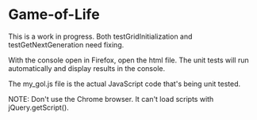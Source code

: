 # Game-of-Life

This is a work in progress. Both testGridInitialization and testGetNextGeneration need fixing.

With the console open in Firefox, open the html file. The unit tests will run automatically and display results in the console.

The my_gol.js file is the actual JavaScript code that's being unit tested.

NOTE: Don't use the Chrome browser. It can't load scripts with jQuery.getScript().
